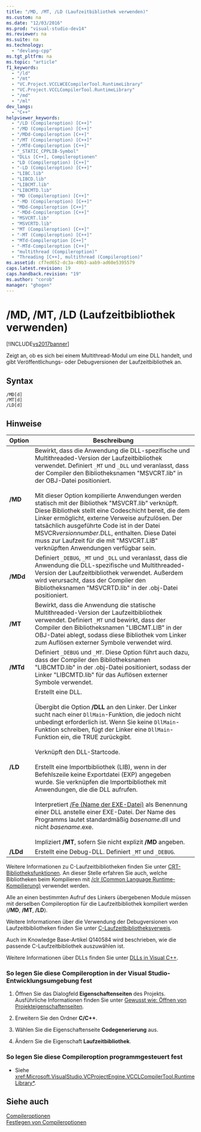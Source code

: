 ```yaml
---
title: "/MD, /MT, /LD (Laufzeitbibliothek verwenden)"
ms.custom: na
ms.date: "12/03/2016"
ms.prod: "visual-studio-dev14"
ms.reviewer: na
ms.suite: na
ms.technology: 
  - "devlang-cpp"
ms.tgt_pltfrm: na
ms.topic: "article"
f1_keywords: 
  - "/ld"
  - "/mt"
  - "VC.Project.VCCLWCECompilerTool.RuntimeLibrary"
  - "VC.Project.VCCLCompilerTool.RuntimeLibrary"
  - "/md"
  - "/ml"
dev_langs: 
  - "C++"
helpviewer_keywords: 
  - "/LD (Compileroption) [C++]"
  - "/MD (Compileroption) [C++]"
  - "/MDd-Compileroption [C++]"
  - "/MT (Compileroption) [C++]"
  - "/MTd-Compileroption [C++]"
  - "_STATIC_CPPLIB-Symbol"
  - "DLLs [C++], Compileroptionen"
  - "LD (Compileroption) [C++]"
  - "-LD (Compileroption) [C++]"
  - "LIBC.lib"
  - "LIBCD.lib"
  - "LIBCMT.lib"
  - "LIBCMTD.lib"
  - "MD (Compileroption) [C++]"
  - "-MD (Compileroption) [C++]"
  - "MDd-Compileroption [C++]"
  - "-MDd-Compileroption [C++]"
  - "MSVCRT.lib"
  - "MSVCRTD.lib"
  - "MT (Compileroption) [C++]"
  - "-MT (Compileroption) [C++]"
  - "MTd-Compileroption [C++]"
  - "-MTd-Compileroption [C++]"
  - "multithread (Compileroption)"
  - "Threading [C++], multithread (Compileroption)"
ms.assetid: cf7ed652-dc3a-49b3-aab9-ad60e5395579
caps.latest.revision: 19
caps.handback.revision: "19"
ms.author: "corob"
manager: "ghogen"
---
```

# /MD, /MT, /LD (Laufzeitbibliothek verwenden)
[!INCLUDE[vs2017banner](../../assembler/inline/includes/vs2017banner.md)]

Zeigt an, ob es sich bei einem Multithread\-Modul um eine DLL handelt, und gibt Veröffentlichungs\- oder Debugversionen der Laufzeitbibliothek an.  
  
## Syntax  
  
```  
/MD[d]  
/MT[d]  
/LD[d]  
```  
  
## Hinweise  
  
|Option|Beschreibung|  
|------------|------------------|  
|**\/MD**|Bewirkt, dass die Anwendung die DLL\-spezifische und Multithreaded\-Version der Laufzeitbibliothek verwendet.  Definiert `_MT` und `_DLL` und veranlasst, dass der Compiler den Bibliotheksnamen "MSVCRT.lib" in der OBJ\-Datei positioniert.<br /><br /> Mit dieser Option kompilierte Anwendungen werden statisch mit der Bibliothek "MSVCRT.lib" verknüpft.  Diese Bibliothek stellt eine Codeschicht bereit, die dem Linker ermöglicht, externe Verweise aufzulösen.  Der tatsächlich ausgeführte Code ist in der Datei MSVCR*versionnumber*.DLL, enthalten. Diese Datei muss zur Laufzeit für die mit "MSVCRT.LIB" verknüpften Anwendungen verfügbar sein.|  
|**\/MDd**|Definiert `_DEBUG`, `_MT` und `_DLL` und veranlasst, dass die Anwendung die DLL\-spezifische und Multithreaded\-Version der Laufzeitbibliothek verwendet.  Außerdem wird verursacht, dass der Compiler den Bibliotheksnamen "MSVCRTD.lib" in der .obj\-Datei positioniert.|  
|**\/MT**|Bewirkt, dass die Anwendung die statische Multithreaded\-Version der Laufzeitbibliothek verwendet.  Definiert `_MT` und bewirkt, dass der Compiler den Bibliotheksnamen "LIBCMT.LIB" in der OBJ\-Datei ablegt, sodass diese Bibliothek vom Linker zum Auflösen externer Symbole verwendet wird.|  
|**\/MTd**|Definiert `_DEBUG` und `_MT`.  Diese Option führt auch dazu, dass der Compiler den Bibliotheksnamen "LIBCMTD.lib" in der .obj\-Datei positioniert, sodass der Linker "LIBCMTD.lib" für das Auflösen externer Symbole verwendet.|  
|**\/LD**|Erstellt eine DLL.<br /><br /> Übergibt die Option **\/DLL** an den Linker.  Der Linker sucht nach einer `DllMain`\-Funktion, die jedoch nicht unbedingt erforderlich ist.  Wenn Sie keine `DllMain`\-Funktion schreiben, fügt der Linker eine `DllMain`\-Funktion ein, die TRUE zurückgibt.<br /><br /> Verknüpft den DLL\-Startcode.<br /><br /> Erstellt eine Importbibliothek \(LIB\), wenn in der Befehlszeile keine Exportdatei \(EXP\) angegeben wurde.  Sie verknüpfen die Importbibliothek mit Anwendungen, die die DLL aufrufen.<br /><br /> Interpretiert [\/Fe \(Name der EXE\-Datei\)](../../build/reference/fe-name-exe-file.md) als Benennung einer DLL anstelle einer EXE\-Datei.  Der Name des Programms lautet standardmäßig *basename*.dll und nicht *basename*.exe.<br /><br /> Impliziert **\/MT**, sofern Sie nicht explizit **\/MD** angeben.|  
|**\/LDd**|Erstellt eine Debug\-DLL.  Definiert `_MT` und `_DEBUG`.|  
  
 Weitere Informationen zu C\-Laufzeitbibliotheken finden Sie unter [CRT\-Bibliotheksfunktionen](../../c-runtime-library/crt-library-features.md). An dieser Stelle erfahren Sie auch, welche Bibliotheken beim Kompilieren mit [\/clr \(Common Language Runtime\-Kompilierung\)](../../build/reference/clr-common-language-runtime-compilation.md) verwendet werden.  
  
 Alle an einen bestimmten Aufruf des Linkers übergebenen Module müssen mit derselben Compileroption für die Laufzeitbibliothek kompiliert werden \(**\/MD**, **\/MT**, **\/LD**\).  
  
 Weitere Informationen über die Verwendung der Debugversionen von Laufzeitbibliotheken finden Sie unter [C\-Laufzeitbibliotheksverweis](../../c-runtime-library/c-run-time-library-reference.md).  
  
 Auch im Knowledge Base\-Artikel Q140584 wird beschrieben, wie die passende C\-Laufzeitbibliothek auszuwählen ist.  
  
 Weitere Informationen über DLLs finden Sie unter [DLLs in Visual C\+\+](../../build/dlls-in-visual-cpp.md).  
  
### So legen Sie diese Compileroption in der Visual Studio\-Entwicklungsumgebung fest  
  
1.  Öffnen Sie das Dialogfeld **Eigenschaftenseiten** des Projekts.  Ausführliche Informationen finden Sie unter [Gewusst wie: Öffnen von Projekteigenschaftenseiten](../../misc/how-to-open-project-property-pages.md).  
  
2.  Erweitern Sie den Ordner **C\/C\+\+**.  
  
3.  Wählen Sie die Eigenschaftenseite **Codegenerierung** aus.  
  
4.  Ändern Sie die Eigenschaft **Laufzeitbibliothek**.  
  
### So legen Sie diese Compileroption programmgesteuert fest  
  
-   Siehe <xref:Microsoft.VisualStudio.VCProjectEngine.VCCLCompilerTool.RuntimeLibrary*>.  
  
## Siehe auch  
 [Compileroptionen](../../build/reference/compiler-options.md)   
 [Festlegen von Compileroptionen](../../build/reference/setting-compiler-options.md)
